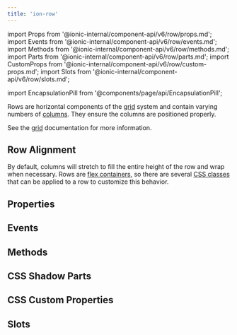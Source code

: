 ```yaml
---
title: 'ion-row'
---
```


import Props from '@ionic-internal/component-api/v6/row/props.md';
import Events from '@ionic-internal/component-api/v6/row/events.md';
import Methods from '@ionic-internal/component-api/v6/row/methods.md';
import Parts from '@ionic-internal/component-api/v6/row/parts.md';
import CustomProps from '@ionic-internal/component-api/v6/row/custom-props.md';
import Slots from '@ionic-internal/component-api/v6/row/slots.md';

<head>
  <title>ion-row: Horizontal Row Components and Alignment | Ionic API Docs</title>
  <meta
    name="description"
    content="Rows are horizontal components of the grid system and contain varying numbers of columns. Read our ion-row API Docs for more information on alignment and usage."
  />
</head>

import EncapsulationPill from '@components/page/api/EncapsulationPill';

<EncapsulationPill type="shadow" />

Rows are horizontal components of the [grid](./grid) system and contain varying numbers of
[columns](./col). They ensure the columns are positioned properly.

See the [grid](./grid) documentation for more information.

## Row Alignment

By default, columns will stretch to fill the entire height of the row and wrap when necessary. Rows are [flex containers](https://developer.mozilla.org/en-US/docs/Glossary/Flex_Container), so there are several [CSS classes](/docs/guide/layout/css-utilities#flex-container-properties) that can be applied to a row to customize this behavior.

## Properties

<Props />

## Events

<Events />

## Methods

<Methods />

## CSS Shadow Parts

<Parts />

## CSS Custom Properties

<CustomProps />

## Slots

<Slots />